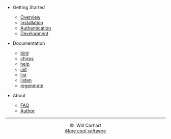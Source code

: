 - Getting Started

  - [Overview](overview.md)
  - [Installation](installation.md)
  - [Authentication](authentication.md)
  - [Development](development.md)

- Documentation

  - [bird](bird.md)
  - [chirps](chirps.md)
  - [help](help.md)
  - [init](init.md)
  - [list](list.md)
  - [listen](listen.md)
  - [regenerate](regenerate.md)

- About
  - [FAQ](faq.md)
  - [Author](author.md)

<hr>
<div style="text-align:center">&copy;&nbsp; Will Carhart <span id="year"><script>document.getElementById('year').appendChild(document.createTextNode(new Date().getFullYear()))</script></span></div>
<div style="text-align:center"><a href="https://willcarhart.dev" id="more-software"><i>More cool software</i></a></div>
